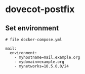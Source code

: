 # dovecot-postfix

## Set environment


```console
# file docker-compose.yml

mail:
  environment:
    - myhostname=mail.example.org 
    - mydomain=example.org 
    - mynetworks=10.5.0.0/24
```      